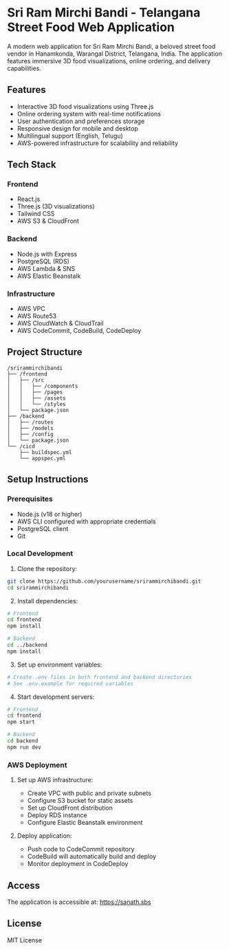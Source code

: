 # Sri Ram Mirchi Bandi - Telangana Street Food Web Application

A modern web application for Sri Ram Mirchi Bandi, a beloved street food vendor in Hanamkonda, Warangal District, Telangana, India. The application features immersive 3D food visualizations, online ordering, and delivery capabilities.

## Features

- Interactive 3D food visualizations using Three.js
- Online ordering system with real-time notifications
- User authentication and preferences storage
- Responsive design for mobile and desktop
- Multilingual support (English, Telugu)
- AWS-powered infrastructure for scalability and reliability

## Tech Stack

### Frontend
- React.js
- Three.js (3D visualizations)
- Tailwind CSS
- AWS S3 & CloudFront

### Backend
- Node.js with Express
- PostgreSQL (RDS)
- AWS Lambda & SNS
- AWS Elastic Beanstalk

### Infrastructure
- AWS VPC
- AWS Route53
- AWS CloudWatch & CloudTrail
- AWS CodeCommit, CodeBuild, CodeDeploy

## Project Structure

```
/srirammirchibandi
├── /frontend
│   ├── /src
│   │   ├── /components
│   │   ├── /pages
│   │   ├── /assets
│   │   └── /styles
│   └── package.json
├── /backend
│   ├── /routes
│   ├── /models
│   ├── /config
│   └── package.json
└── /cicd
    ├── buildspec.yml
    └── appspec.yml
```

## Setup Instructions

### Prerequisites
- Node.js (v18 or higher)
- AWS CLI configured with appropriate credentials
- PostgreSQL client
- Git

### Local Development

1. Clone the repository:
```bash
git clone https://github.com/yourusername/srirammirchibandi.git
cd srirammirchibandi
```

2. Install dependencies:
```bash
# Frontend
cd frontend
npm install

# Backend
cd ../backend
npm install
```

3. Set up environment variables:
```bash
# Create .env files in both frontend and backend directories
# See .env.example for required variables
```

4. Start development servers:
```bash
# Frontend
cd frontend
npm start

# Backend
cd backend
npm run dev
```

### AWS Deployment

1. Set up AWS infrastructure:
   - Create VPC with public and private subnets
   - Configure S3 bucket for static assets
   - Set up CloudFront distribution
   - Deploy RDS instance
   - Configure Elastic Beanstalk environment

2. Deploy application:
   - Push code to CodeCommit repository
   - CodeBuild will automatically build and deploy
   - Monitor deployment in CodeDeploy

## Access

The application is accessible at: https://sanath.sbs

## License

MIT License 